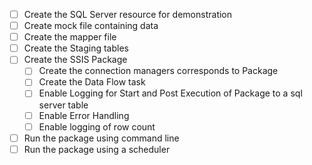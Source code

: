 - [ ] Create the SQL Server resource for demonstration
- [ ] Create mock file containing data
- [ ] Create the mapper file
- [ ] Create the Staging tables
- [ ] Create the SSIS Package
    - [ ] Create the connection managers corresponds to Package
    - [ ] Create the Data Flow task
    - [ ] Enable Logging for Start and Post Execution of Package to a sql server table
    - [ ] Enable Error Handling
    - [ ] Enable logging of row count
- [ ] Run the package using command line
- [ ] Run the package using a scheduler
